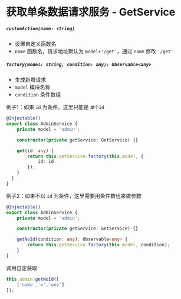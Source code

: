 # 获取单条数据请求服务 - GetService

##### `customAction(name: string)`

- 设置自定义函数名
- `name` 函数名，请求地址默认为 `model+'/get'`，通过 `name` 修改 `'/get'`

##### `factory(model: string, condition: any): Observable<any>`

- 生成新增请求
- `model` 模块名称
- `condition` 条件数组

例子1：如果 `id` 为条件，这里只能是 `单个id`

```typescript
@Injectable()
export class AdminService {
    private model = 'admin';

    constructor(private getService: GetService) {}

    get(id: any) {
        return this.getService.factory(this.model, {
            id: id
        });
    }
  }
}
```

例子2：如果不以 `id` 为条件，这里需要用条件数组来做参数

```typescript
@Injectable()
export class AdminService {
    private model = 'admin';

    constructor(private getService: GetService) {}

    getNoId(condition: any): Observable<any> {
        return this.getService.factory(this.model, condition);
    }
}
```

调用自定获取

```typescript
this.admin.getNoId([
    ['name','=','one']
]);
```